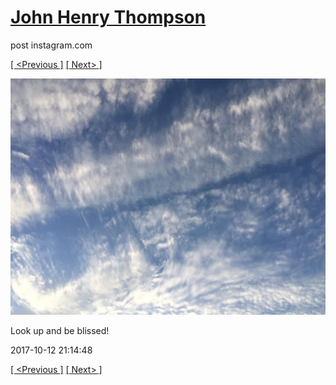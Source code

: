 # [John Henry Thompson](../README.md)
post instagram.com

[[ <Previous ]](2017-10-12-2.md) [[ Next> ]](2017-10-08-1.md)

[![](../media/2017-10-12/Look-up-and-be-blissed.jpg)](../README.md)

Look up and be blissed!

2017-10-12 21:14:48

[[ <Previous ]](2017-10-12-2.md) [[ Next> ]](2017-10-08-1.md)